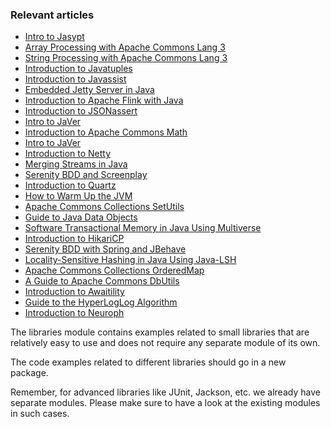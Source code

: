 ### Relevant articles

- [Intro to Jasypt](http://www.baeldung.com/jasypt)
- [Array Processing with Apache Commons Lang 3](http://www.baeldung.com/array-processing-commons-lang)
- [String Processing with Apache Commons Lang 3](http://www.baeldung.com/string-processing-commons-lang)
- [Introduction to Javatuples](http://www.baeldung.com/java-tuples)
- [Introduction to Javassist](http://www.baeldung.com/javassist)
- [Embedded Jetty Server in Java](http://www.baeldung.com/jetty-embedded)
- [Introduction to Apache Flink with Java](http://www.baeldung.com/apache-flink)
- [Introduction to JSONassert](http://www.baeldung.com/jsonassert)
- [Intro to JaVer](http://www.baeldung.com/javers)
- [Introduction to Apache Commons Math](http://www.baeldung.com/apache-commons-math)
- [Intro to JaVer](http://www.baeldung.com/serenity-bdd)
- [Introduction to Netty](http://www.baeldung.com/netty)
- [Merging Streams in Java](http://www.baeldung.com/java-merge-streams)
- [Serenity BDD and Screenplay](http://www.baeldung.com/serenity-screenplay)
- [Introduction to Quartz](http://www.baeldung.com/quartz)
- [How to Warm Up the JVM](http://www.baeldung.com/java-jvm-warmup)
- [Apache Commons Collections SetUtils](http://www.baeldung.com/apache-commons-setutils)
- [Guide to Java Data Objects](http://www.baeldung.com/jdo)
- [Software Transactional Memory in Java Using Multiverse](http://www.baeldung.com/java-multiverse-stm)
- [Introduction to HikariCP](http://www.baeldung.com/hikaricp)
- [Serenity BDD with Spring and JBehave](http://www.baeldung.com/serenity-spring-jbehave)
- [Locality-Sensitive Hashing in Java Using Java-LSH](http://www.baeldung.com/locality-sensitive-hashing)
- [Apache Commons Collections OrderedMap](http://www.baeldung.com/apache-commons-ordered-map)
- [A Guide to Apache Commons DbUtils](http://www.baeldung.com/apache-commons-dbutils)
- [Introduction to Awaitility](http://www.baeldung.com/awaitlity-testing)
- [Guide to the HyperLogLog Algorithm](http://www.baeldung.com/java-hyperloglog)
- [Introduction to Neuroph](http://www.baeldung.com/intro-to-neuroph)

The libraries module contains examples related to small libraries that are relatively easy to use and does not require any separate module of its own.

The code examples related to different libraries should go in a new package.

Remember, for advanced libraries like JUnit, Jackson, etc. we already have separate modules. Please make sure to have a look at the existing modules in such cases.
